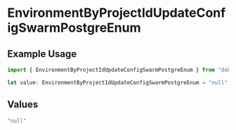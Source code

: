 # EnvironmentByProjectIdUpdateConfigSwarmPostgreEnum

## Example Usage

```typescript
import { EnvironmentByProjectIdUpdateConfigSwarmPostgreEnum } from "dokploy-sdk/models/operations";

let value: EnvironmentByProjectIdUpdateConfigSwarmPostgreEnum = "null";
```

## Values

```typescript
"null"
```